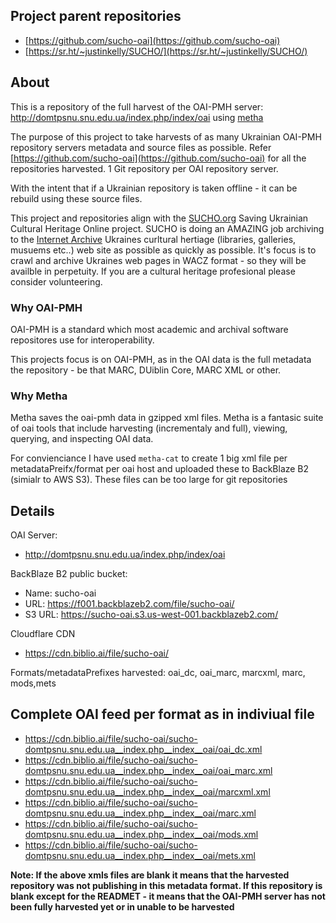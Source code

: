## Project parent repositories

 * [https://github.com/sucho-oai](https://github.com/sucho-oai)
 * [https://sr.ht/~justinkelly/SUCHO/](https://sr.ht/~justinkelly/SUCHO/)

## About

This is a repository of the full harvest of the OAI-PMH server: http://domtpsnu.snu.edu.ua/index.php/index/oai using [metha](https://github.com/miku/metha)

The purpose of this project to take harvests of as many Ukrainian OAI-PMH repository servers metadata and source files as possible. Refer [https://github.com/sucho-oai](https://github.com/sucho-oai) for all the repositories harvested. 1 Git repository per OAI repository server.

With the intent that if a Ukrainian repository is taken offline - it can be rebuild using these source files.

This project and repositories align with the [SUCHO.org](https://sucho.org) Saving Ukrainian Cultural Heritage Online project. SUCHO is doing an AMAZING job archiving to the [Internet Archive](https://archive.org) Ukraines curltural hertiage (libraries, galleries, musuems etc..) web site as possible as quickly as possible. It's focus is to crawl and archive Ukraines web pages in WACZ format - so they will be availble in perpetuity. If you are a cultural heritage profesional please consider volunteering.

### Why OAI-PMH

OAI-PMH is a standard which most academic and archival software repositores use for interoperability.

This projects focus is on OAI-PMH, as in the OAI data is the full metadata the repository - be that MARC, DUiblin Core, MARC XML or other.

### Why Metha

Metha saves the oai-pmh data in gzipped xml files. Metha is a fantasic suite of oai tools that include harvesting (incrementaly and full), viewing, querying, and inspecting OAI data. 

For convienciance I have used `metha-cat` to create 1 big xml file per metadataPreifx/format per oai host and uploaded these to BackBlaze B2 (simialr to AWS S3). These files can be too large for git repositories

## Details

OAI Server: 

 * http://domtpsnu.snu.edu.ua/index.php/index/oai

BackBlaze B2 public bucket:

 * Name: sucho-oai
 * URL:
https://f001.backblazeb2.com/file/sucho-oai/
 * S3 URL: https://sucho-oai.s3.us-west-001.backblazeb2.com/

Cloudflare CDN 

 * https://cdn.biblio.ai/file/sucho-oai/

Formats/metadataPrefixes harvested: oai_dc, oai_marc, marcxml, marc, mods,mets

## Complete OAI feed per format as in indiviual file

* https://cdn.biblio.ai/file/sucho-oai/sucho-domtpsnu.snu.edu.ua__index.php__index__oai/oai_dc.xml
* https://cdn.biblio.ai/file/sucho-oai/sucho-domtpsnu.snu.edu.ua__index.php__index__oai/oai_marc.xml
* https://cdn.biblio.ai/file/sucho-oai/sucho-domtpsnu.snu.edu.ua__index.php__index__oai/marcxml.xml
* https://cdn.biblio.ai/file/sucho-oai/sucho-domtpsnu.snu.edu.ua__index.php__index__oai/marc.xml
* https://cdn.biblio.ai/file/sucho-oai/sucho-domtpsnu.snu.edu.ua__index.php__index__oai/mods.xml
* https://cdn.biblio.ai/file/sucho-oai/sucho-domtpsnu.snu.edu.ua__index.php__index__oai/mets.xml


**Note: If the above xmls files are blank it means that the harvested repository was not publishing in this metadata format. If this repository is blank except for the READMET - it means that the OAI-PMH server has not been fully harvested yet or in unable to be harvested**
